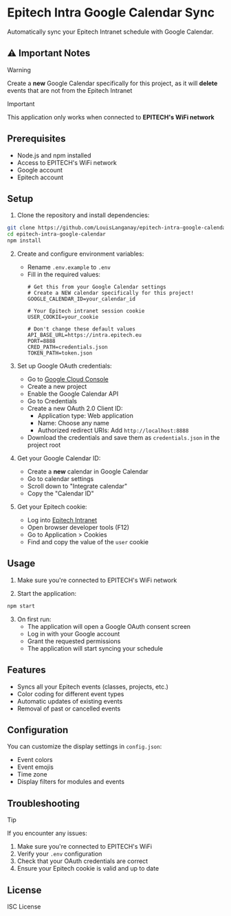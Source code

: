 # Epitech Intra Google Calendar Sync

Automatically sync your Epitech Intranet schedule with Google Calendar.

## ⚠️ Important Notes

> [!WARNING]
> Create a **new** Google Calendar specifically for this project, as it will **delete** events that are not from the Epitech Intranet

> [!IMPORTANT]
> This application only works when connected to **EPITECH's WiFi network**

## Prerequisites

- Node.js and npm installed
- Access to EPITECH's WiFi network
- Google account
- Epitech account

## Setup

1. Clone the repository and install dependencies:
```bash
git clone https://github.com/LouisLanganay/epitech-intra-google-calendar
cd epitech-intra-google-calendar
npm install
```

2. Create and configure environment variables:
   - Rename `.env.example` to `.env`
   - Fill in the required values:
     ```env
     # Get this from your Google Calendar settings
     # Create a NEW calendar specifically for this project!
     GOOGLE_CALENDAR_ID=your_calendar_id

     # Your Epitech intranet session cookie
     USER_COOKIE=your_cookie

     # Don't change these default values
     API_BASE_URL=https://intra.epitech.eu
     PORT=8888
     CRED_PATH=credentials.json
     TOKEN_PATH=token.json
     ```

3. Set up Google OAuth credentials:
   - Go to [Google Cloud Console](https://console.cloud.google.com/apis/credentials)
   - Create a new project
   - Enable the Google Calendar API
   - Go to Credentials
   - Create a new OAuth 2.0 Client ID:
     - Application type: Web application
     - Name: Choose any name
     - Authorized redirect URIs: Add `http://localhost:8888`
   - Download the credentials and save them as `credentials.json` in the project root

4. Get your Google Calendar ID:
   - Create a **new** calendar in Google Calendar
   - Go to calendar settings
   - Scroll down to "Integrate calendar"
   - Copy the "Calendar ID"

5. Get your Epitech cookie:
   - Log into [Epitech Intranet](https://intra.epitech.eu)
   - Open browser developer tools (F12)
   - Go to Application > Cookies
   - Find and copy the value of the `user` cookie

## Usage

1. Make sure you're connected to EPITECH's WiFi network

2. Start the application:
```bash
npm start
```

3. On first run:
   - The application will open a Google OAuth consent screen
   - Log in with your Google account
   - Grant the requested permissions
   - The application will start syncing your schedule

## Features

- Syncs all your Epitech events (classes, projects, etc.)
- Color coding for different event types
- Automatic updates of existing events
- Removal of past or cancelled events

## Configuration

You can customize the display settings in `config.json`:
- Event colors
- Event emojis
- Time zone
- Display filters for modules and events

## Troubleshooting

> [!TIP]
> If you encounter any issues:
> 1. Make sure you're connected to EPITECH's WiFi
> 2. Verify your `.env` configuration
> 3. Check that your OAuth credentials are correct
> 4. Ensure your Epitech cookie is valid and up to date

## License

ISC License


